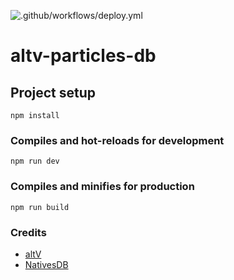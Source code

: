 ![.github/workflows/deploy.yml](https://github.com/IchigoWalker/altv-particles/workflows/.github/workflows/deploy.yml/badge.svg)

# altv-particles-db

## Project setup

```
npm install
```

### Compiles and hot-reloads for development

```
npm run dev
```

### Compiles and minifies for production

```
npm run build
```

### Credits

- [altV](https://altv.mp/#/)
- [NativesDB](https://github.com/altmp/native-docs)
